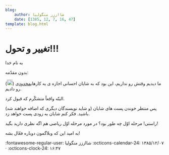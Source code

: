 ```yaml
---
blog:
    author: شااززز منگولیا
    date: [1385, 12, 7, 16, 47]
template: blog.html
---
```

# تغییر و تحول!!!

<div class="cnt">
به نام خدا<p></p>
<p>بدون مقدّمه:</p>
<p>ما دیدیم وقتش رو نداریم، این بود که به شایان احسانی اجازه ی یه کارهای<u>محدود</u>ی (<img height="18" src="http://blogfa.com/images/smileys/17.gif" width="18"/>) رو دادیم.</p>
<p>البتّه واقعاً متشکّرم که قبول کرد.</p>
<p>پس منتظر خوندن پست های شایان (و شاید نویسندگان دیگری که اضافه خواهند شد) باشید. فکر کنم شایان به زودی پست خواهد زد.</p>
<p>راستی! مرحله اوّل چه طور بود؟ در مورد مرحله اوّل ریاضی هم اگه نظری دارید بگید!</p>
<p>به امید این که وبلاگمون دوباره فعّال بشه!</p>
</div>

<div class="blog-info" markdown>
<span class="blog-author">
:fontawesome-regular-user: شااززز منگولیا
</span>
<span class="blog-date">
:octicons-calendar-24: ۱۳۸۵/۱۲/۰۷ · :octicons-clock-24: ۱۶:۴۷
</span>
</div>

